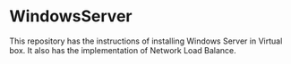 # WindowsServer
This repository has the instructions of installing Windows Server in Virtual box. It also has the implementation of Network Load Balance.
